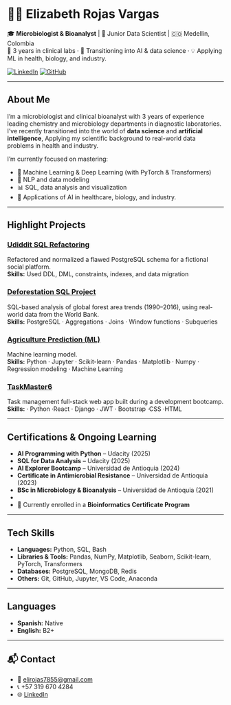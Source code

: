 # 👩‍🔬 Elizabeth Rojas Vargas

🎓 **Microbiologist & Bioanalyst** | 🧠 Junior Data Scientist | 🇨🇴 Medellín, Colombia  
🔬 3 years in clinical labs · 🌱 Transitioning into AI & data science · 💡 Applying ML in health, biology, and industry.

[![LinkedIn](https://img.shields.io/badge/LinkedIn-Elizabeth%20Rojas-blue?logo=linkedin)](https://www.linkedin.com/in/elizabethrojasvargas/)
[![GitHub](https://img.shields.io/badge/GitHub-LizzyRV-black?logo=github)](https://github.com/LizzyRV)

---

## About Me

I’m a microbiologist and clinical bioanalyst with 3 years of experience leading chemistry and microbiology departments in diagnostic laboratories. I’ve recently transitioned into the world of **data science** and **artificial intelligence**, Applying my scientific background to real-world data problems in health and industry.

I’m currently focused on mastering:
- 🔢 Machine Learning & Deep Learning (with PyTorch & Transformers)
- 🧠 NLP and data modeling
- 📊 SQL, data analysis and visualization
- 🔬 Applications of AI in healthcare, biology, and industry.

---

## Highlight Projects
### [Udiddit SQL Refactoring](https://github.com/LizzyRV/udiddit_sql)
Refactored and normalized a flawed PostgreSQL schema for a fictional social platform.  
**Skills:** Used DDL, DML, constraints, indexes, and data migration  
### [Deforestation SQL Project](https://github.com/LizzyRV/deforestation_sql_project)
SQL-based analysis of global forest area trends (1990–2016), using real-world data from the World Bank.  
**Skills:** PostgreSQL · Aggregations · Joins · Window functions · Subqueries

### [Agriculture Prediction (ML)](https://github.com/LizzyRV/agriculture-prediction-machinelearning)
Machine learning model.  
**Skills:** Python · Jupyter · Scikit-learn · Pandas · Matplotlib · Numpy · Regression modeling · Machine Learning 

### [TaskMaster6](https://github.com/LizzyRV/TaskMaster6)
Task management full-stack web app built during a development bootcamp.  
**Skills:** · Python ·React · Django · JWT · Bootstrap ·CSS ·HTML

---

## Certifications & Ongoing Learning

- **AI Programming with Python** – Udacity (2025)
- **SQL for Data Analysis** – Udacity (2025)
- **AI Explorer Bootcamp** – Universidad de Antioquia (2024)
- **Certificate in Antimicrobial Resistance** – Universidad de Antioquia (2023)
- **BSc in Microbiology & Bioanalysis** – Universidad de Antioquia (2021)
- 
- 🧬 Currently enrolled in a **Bioinformatics Certificate Program**

---

## Tech Skills

- **Languages:** Python, SQL, Bash
- **Libraries & Tools:** Pandas, NumPy, Matplotlib, Seaborn, Scikit-learn, PyTorch, Transformers
- **Databases:** PostgreSQL, MongoDB, Redis
- **Others:** Git, GitHub, Jupyter, VS Code, Anaconda

---

## Languages

- **Spanish:** Native
- **English:** B2+

---

## 📬 Contact

- 📧 elirojas7855@gmail.com
- 📞 +57 319 670 4284
- 🌐 [LinkedIn](https://www.linkedin.com/in/elizabethrojasvargas/)
